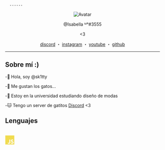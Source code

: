       ------
<p align="center">  
  <img src="https://media.discordapp.net/attachments/850876846635614248/865485059674996736/image0.gif" alt="Avatar">
</p>
<p align="center">
    @Isabella ᴹˢ#3555
<p align="center">
<3
<p align="center">
</p>
<p align="center">
<a href="https://discord.com/users/760628040844836905">discord</a>
    ・
    <a href="https://www.instagram.com/script_k1tty/">instagram</a>
    ・
    <a href="https://www.youtube.com/channel/https://www.youtube.com/channel/UCu27MtGatLZWxZ2Efi2HHRg">youtube</a>
    ・
    <a href="https://github.com/sk1tty">github</a>
</p>

<p align="center">  

-----



## Sobre mí :)

-🌸 Hola, soy @sk1tty

-🌷 Me gustan los gatos...

-🌱 Estoy en la universidad estudiando diseño de modas

-🐱 Tengo un server de gatitos [Discord](https://discord.gg/mishisquad) <3

## Lenguajes

<div style="display: inline_block"><br>
  <img align="center" alt="Rafa-Js" height="30" width="30" src="https://raw.githubusercontent.com/devicons/devicon/master/icons/javascript/javascript-plain.svg">





 
      
  



